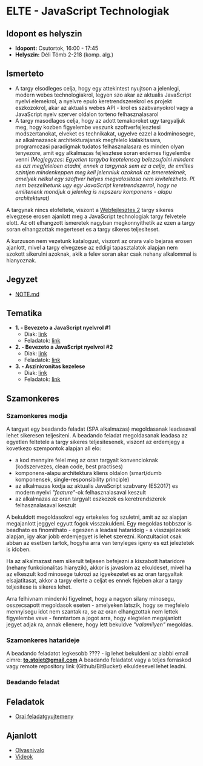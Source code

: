 # **ELTE - JavaScript Technologiak**

## Idopont es helyszin
* **Idopont:** Csutortok, 16:00 - 17:45
* **Helyszin:** Déli Tömb 2-218 (komp. alg.)

## Ismerteto
* A targy elsodleges celja, hogy egy attekintest nyujtson a jelenlegi, modern webes technologiakrol,
legyen szo akar az aktualis JavaScript nyelvi elemekrol, a nyelvre epulo keretrendszerekrol es projekt eszkozokrol,
akar az aktualis webes API - krol es szabvanyokrol vagy a JavaScript nyelv szerver oldalon torteno felhasznalasarol
* A targy masodlagos celja, hogy az adott temakoroket ugy targyaljuk meg, hogy kozben figyelembe veszunk szoftverfejlesztesi
modszertanokat, elveket es technikakat, ugyelve ezzel a kodminosegre, az alkalmazasok architekturajanak megfelelo kialakitasara,
programozasi paradigmak tudatos felhasznalasara es minden olyan tenyezore, amit egy alkalmazas fejlesztese soran erdemes
figyelembe venni _(Megjegyzes: Egyetlen targyba keptelenseg belezsufolni mindent es azt megfeleloen atadni,
ennek a targynak sem ez a celja, de emlites szintjen mindenkeppen meg kell jelenniuk azoknak az ismereteknek, amelyek nelkul
egy szoftver helyes megvalositasa nem kivitelezheto. Pl. nem beszelhetunk ugy egy JavaScript keretrendszerrol,
hogy ne emlitenenk mondjuk a jelenleg is nepszeru komponens - alapu architekturat)_

A targynak nincs elofeltete, viszont a [Webfejlesztes 2](http://webprogramozas.inf.elte.hu/webfejl2.php) targy sikeres
elvegzese erosen ajanlott meg a JavaScript technologiak targy felvetele elott. Az ott elhangzott ismeretek nagyban
megkonnyithetik az ezen a targy soran elhangzottak megerteset es a targy sikeres teljesiteset.

A kurzuson nem vezetunk katalogust, viszont az orara valo bejaras erosen ajanlott, mivel a targy elvegzese az eddigi
tapasztalatok alapjan nem szokott sikerulni azoknak, akik a felev soran akar csak nehany alkalommal is hianyoznak.

## Jegyzet
* [NOTE.md](./NOTE.md)

## Tematika
* **1. - Bevezeto a JavaScript nyelvrol #1**
  * Diak: [link](http://slides.com/robertberetka/jstech-33#/)
  * Feladatok: [link](https://github.com/stoiet/elte-jstech-exercises/tree/master/lesson01)
* **2. - Bevezeto a JavaScript nyelvrol #2**
  * Diak: [link]()
  * Feladatok: [link]()
* **3. - Aszinkronitas kezelese**
  * Diak: [link]()
  * Feladatok: [link]()

## Szamonkeres

### Szamonkeres modja
A targyat egy beadando feladat (SPA alkalmazas) megoldasanak leadasaval lehet sikeresen teljesiteni.
A beadando feladat megoldasanak leadasa az egyetlen feltetele a targy sikeres teljesitesenek,
viszont az erdemjegy a kovetkezo szempontok alapjan all elo:
* a kod mennyire felel meg az oran targyalt konvencioknak (kodszervezes, clean code, best practises)
* komponens-alapu architektura kliens oldalon (smart/dumb komponensek, single-responsibility principle)
* az alkalmazas kodja az aktualis JavaScript szabvany (ES2017) es modern nyelvi *"feature"*-ok felhasznalasaval keszult
* az alkalmazas az oran targyalt eszkozok es keretrendszerek felhasznalasaval keszult

A bekuldott megoldasokrol egy ertekeles fog szuletni, amit az az alapjan megajanlott jeggyel egyutt fogok visszakuldeni.
Egy megoldas tobbszor is beadhato es finomithato - egeszen a leadasi hataridoig - a visszajelzesek alapjan, igy akar
jobb erdemjegyet is lehet szerezni. Konzultaciot csak abban az esetben tartok, hogyha arra van tenyleges igeny es ezt
jeleztetek is idoben.

Ha az alkalmazast nem sikerult teljesen befejezni a kiszabott hataridore (nehany funkcionalitas hianyzik),
akkor is javaslom az elkuldeset, mivel ha az elkeszult kod minosege tukrozi az igyekezetet es az oran targyaltak
elsajatitasat, akkor a targy elerte a celjat es ennek fejeben akar a targy teljesitese is sikeres lehet.

Arra felhivnam mindenki figyelmet, hogy a nagyon silany minosegu, osszecsapott megoldasok eseten - amelyeken latszik, hogy
se megfelelo mennyisegu idot nem szantak ra, se az oran elhangzottak nem lettek figyelembe veve - fenntartom a jogot arra,
hogy elegtelen megajanlott jegyet adjak ra, annak ellenere, hogy lett bekuldve *"valamilyen"* megoldas.

### Szamonkeres hatarideje
A beadando feladatot legkesobb ???? - ig lehet bekuldeni az alabbi email cimre: **to.stoiet@gmail.com**
A beadando feladatot vagy a teljes forraskod vagy remote repository link (Github/BitBucket) elkuldesevel
lehet leadni.

### Beadando feladat

## Feladatok
* [Orai feladatgyujtemeny](https://github.com/stoiet/elte-jstech-exercises)

## Ajanlott
* [Olvasnivalo](https://github.com/stoiet/elte-jstech-overview/blob/master/README.md)
* [Videok](https://github.com/stoiet/elte-jstech-overview/blob/master/VIDEOS.md)
